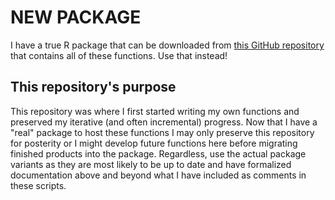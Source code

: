 # NEW PACKAGE

I have a true R package that can be downloaded from [this GitHub repository](https://github.com/NJLyon-Projects/helpR) that contains all of these functions. Use that instead!

## This repository's purpose

This repository was where I first started writing my own functions and preserved my iterative (and often incremental) progress. Now that I have a "real" package to host these functions I may only preserve this repository for posterity or I might develop future functions here before migrating finished products into the package. Regardless, use the actual package variants as they are most likely to be up to date and have formalized documentation above and beyond what I have included as comments in these scripts.
